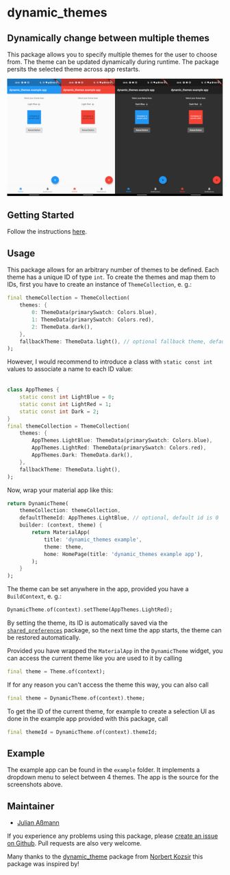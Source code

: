 # dynamic_themes

## Dynamically change between multiple themes

This package allows you to specify multiple themes for the user to choose from. The theme can be updated dynamically during runtime. The package persits the selected theme across app restarts.

![image](assets/demo.png)

## Getting Started

Follow the instructions [here](https://pub.dev/packages/dynamic_themes/install).

## Usage

This package allows for an arbitrary number of themes to be defined. Each theme has a unique ID of type `int`. To create the themes and map them to IDs, first you have to create an instance of `ThemeCollection`, e. g.:

```dart
final themeCollection = ThemeCollection(
    themes: {
        0: ThemeData(primarySwatch: Colors.blue),
        1: ThemeData(primarySwatch: Colors.red),
        2: ThemeData.dark(),
    },
    fallbackTheme: ThemeData.light(), // optional fallback theme, default value is ThemeData.light()
);
```

However, I would recommend to introduce a class with `static const int` values to associate a name to each ID value:

```dart

class AppThemes {
    static const int LightBlue = 0;
    static const int LightRed = 1;
    static const int Dark = 2;
}
final themeCollection = ThemeCollection(
    themes: {
        AppThemes.LightBlue: ThemeData(primarySwatch: Colors.blue),
        AppThemes.LightRed: ThemeData(primarySwatch: Colors.red),
        AppThemes.Dark: ThemeData.dark(),
    },
    fallbackTheme: ThemeData.light(),
);
```

Now, wrap your material app like this:

```dart
return DynamicTheme(
    themeCollection: themeCollection,
    defaultThemeId: AppThemes.LightBlue, // optional, default id is 0
    builder: (context, theme) {
        return MaterialApp(
            title: 'dynamic_themes example',
            theme: theme,
            home: HomePage(title: 'dynamic_themes example app'),
        );
    }
);
```

The theme can be set anywhere in the app, provided you have a `BuildContext`, e. g.:

```dart
DynamicTheme.of(context).setTheme(AppThemes.LightRed);
```

By setting the theme, its ID is automatically saved via the [`shared_preferences`](https://pub.dev/packages/shared_preferences) package, so the next time the app starts, the theme can be restored automatically.

Provided you have wrapped the `MaterialApp` in the `DynamicTheme` widget, you can access the current theme like you are used to it by calling

```dart
final theme = Theme.of(context);
```

If for any reason you can't access the theme this way, you can also call

```dart
final theme = DynamicTheme.of(context).theme;
```

To get the ID of the current theme, for example to create a selection UI as done in the example app provided with this package, call

```dart
final themeId = DynamicTheme.of(context).themeId;
```

## Example

The example app can be found in the `example` folder. It implements a dropdown menu to select between 4 themes. The app is the source for the screenshots above.

## Maintainer

* [Julian Aßmann](https://github.com/JulianAssmann)

If you experience any problems using this package, please [create an issue on Github](https://github.com/JulianAssmann/flutter_dynamic_themes/issues). Pull requests are also very welcome.

Many thanks to the [dynamic_theme](https://pub.dev/packages/dynamic_theme) package from [
Norbert Kozsir](https://github.com/Norbert515) this package was inspired by!
